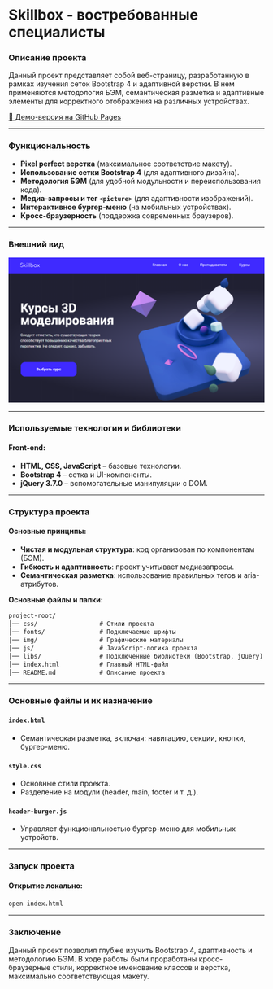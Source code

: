 # Skillbox - востребованные специалисты

### Описание проекта

Данный проект представляет собой веб-страницу, разработанную в рамках изучения сеток Bootstrap 4 и адаптивной верстки. В нем применяются методология БЭМ, семантическая разметка и адаптивные элементы для корректного отображения на различных устройствах.

[🔗 Демо-версия на GitHub Pages](https://matowdev.github.io/fullstack-js-by-skillbox/core-courses/2-web-layout-basic-level/17_Grids/17_7_Practical_Work_17_Grids_v2/)

---

### Функциональность

- **Pixel perfect верстка** (максимальное соответствие макету).
- **Использование сетки Bootstrap 4** (для адаптивного дизайна).
- **Методология БЭМ** (для удобной модульности и переиспользования кода).
- **Медиа-запросы и тег `<picture>`** (для адаптивности изображений).
- **Интерактивное бургер-меню** (на мобильных устройствах).
- **Кросс-браузерность** (поддержка современных браузеров).

---

### Внешний вид

![Skillbox - востребованные специалисты](https://github.com/matowdev/fullstack-js-by-skillbox/blob/2f426af98287f534f1924da74174bdf62da77bc3/core-courses/2-web-layout-basic-level/17_Grids/17_7_Practical_Work_17_Grids_v2/img/final-view.png?raw=true)

---

### Используемые технологии и библиотеки

#### Front-end:

- **HTML, CSS, JavaScript** – базовые технологии.
- **Bootstrap 4** – сетка и UI-компоненты.
- **jQuery 3.7.0** – вспомогательные манипуляции с DOM.

---

### Структура проекта

#### Основные принципы:

- **Чистая и модульная структура**: код организован по компонентам (БЭМ).
- **Гибкость и адаптивность**: проект учитывает медиазапросы.
- **Семантическая разметка**: использование правильных тегов и aria-атрибутов.

**Основные файлы и папки:**

```
project-root/
│── css/                 # Стили проекта
│── fonts/               # Подключаемые шрифты
│── img/                 # Графические материалы
│── js/                  # JavaScript-логика проекта
│── libs/                # Подключенные библиотеки (Bootstrap, jQuery)
│── index.html           # Главный HTML-файл
│── README.md            # Описание проекта
```

---

### Основные файлы и их назначение

#### `index.html`

- Семантическая разметка, включая: навигацию, секции, кнопки, бургер-меню.

#### `style.css`

- Основные стили проекта.
- Разделение на модули (header, main, footer и т. д.).

#### `header-burger.js`

- Управляет функциональностью бургер-меню для мобильных устройств.

---

### Запуск проекта

#### Открытие локально:

```sh
open index.html
```

---

### Заключение

Данный проект позволил глубже изучить Bootstrap 4, адаптивность и методологию БЭМ. В ходе работы были проработаны кросс-браузерные стили, корректное именование классов и верстка, максимально соответствующая макету.
